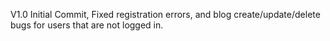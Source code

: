 V1.0
Initial Commit,
Fixed registration errors, and blog create/update/delete bugs for users that are not logged in.

